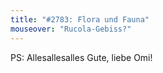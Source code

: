 ```yaml
---
title: "#2783: Flora und Fauna"
mouseover: "Rucola-Gebiss?"
---
```


PS: Allesallesalles Gute, liebe Omi!

